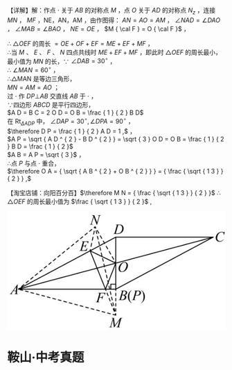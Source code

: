 【详解】解：作点 $\cdot$ 关于 $A B$ 的对称点 $M$ ，点 $O$ 关于 $A D$ 的对称点 $N _ { z }$ ，连接 $M N$ ， $M F$ ，NE，AN，AM ，由作图得： $A N = A O = A M$ ， $\angle N A D = \angle D A O$ ， $\angle M A B = \angle B A O$ ， $N E = O E$ ， $M { \cal F } = O { \cal F }$ ，

∴ ${ \triangle } O E F$ 的周长 $= O E + O F + E F = M E + E F + M F$ ，  
∴当 $M$ 、 $E$ 、 $F$ 、 $N$ 四点共线时 $M E + E F + M F$ ，即此时 ${ \triangle } O E F$ 的周长最小，最小值为 $M N$ 的长，∵ $\angle D A B = 3 0 ^ { \circ }$ ，  
∴ $\angle M A N = 6 0 ^ { \circ }$ ，  
∴△MAN 是等边三角形，  
$M N = A M = A O$ ；  
过 $\cdot$ 作 $D P \bot A B$ 交直线 $A B$ 于 $\cdot$ ，  
∵四边形 $A B C D$ 是平行四边形，  
$A D = B C = 2 O D = O B = \frac { 1 } { 2 } B D$   
在 $\mathrm { R t } _ { \Delta A D P }$ 中， $\angle D A P = 3 0 ^ { \circ } , \angle D P A = 9 0 ^ { \circ }$ ，  
$\therefore D P = \frac { 1 } { 2 } A D = 1 ,$ ，  
$A P = \sqrt { A D ^ { 2 } - B D ^ { 2 } } = \sqrt { 3 } O D = O B = \frac { 1 } { 2 } B D = \frac { 1 } { 2 }$   
$A B = A P = \sqrt { 3 }$ ，  
∴点 $P$ 与点 $\cdot$ 重合，  
$\therefore O A = { \sqrt { A B ^ { 2 } + O B ^ { 2 } } } = { \frac { \sqrt { 1 3 } } { 2 } } ,$

【淘宝店铺：向阳百分百】$\therefore M N = { \frac { \sqrt { 1 3 } } { 2 } }$ ∴ ${ \triangle } O E F$ 的周长最小值为 $\frac { \sqrt { 1 3 } } { 2 }$ ,

![](<../../qs_image_DB/专题2-1__将军饮马等8类常见最值问题（解析版）/61692edb92e0de736582a1fa33a327c27a0e623cbc4ed77830ceac1e74cd3d66.jpg>)

# 鞍山·中考真题
